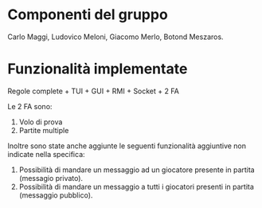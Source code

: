 ﻿# Componenti del gruppo

 Carlo Maggi, Ludovico Meloni, Giacomo Merlo, Botond Meszaros.

 # Funzionalità implementate

 Regole complete + TUI + GUI + RMI + Socket + 2 FA

 Le 2 FA sono:

 1) Volo di prova
 2) Partite multiple

Inoltre sono state anche aggiunte le seguenti funzionalità aggiuntive non indicate nella specifica:

1) Possibilità di mandare un messaggio ad un giocatore presente in partita (messagio privato).
2) Possibilità di mandare un messaggio a tutti i giocatori presenti in partita (messaggio pubblico).


